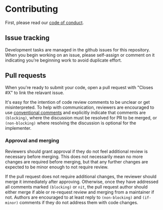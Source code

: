 # Contributing

First, please read our [code of conduct](https://github.com/seattle-uat/universal-application-tool/blob/main/code_of_conduct.md).

## Issue tracking

Development tasks are managed in the github issues for this repository. When you begin working on an issue, please self-assign or comment on it indicating you're beginning work to avoid duplicate effort.

## Pull requests

When you're ready to submit your code, open a pull request with "Closes #X" to link the relavant issue.

It's easy for the intention of code review comments to be unclear or get misinterpreted. To help with communication, reviewers are encouraged to use [conventional comments](https://conventionalcomments.org/) and explicitly indicate that comments are `(blocking)`, where the discussion must be resolved for PR to be merged, or `(non-blocking)` where resolving the discussion is optional for the implementer.

### Approval and merging

Reviewers should grant approval if they do not feel additional review is necessary before merging. This does not necessarily mean no more changes are required before merging, but that any further changes are expected to be minor enough to not require review.

If the pull request does not require additional changes, the reviewer should merge it immediately after approving. Otherwise, once they have addressed all comments marked `(blocking)` or `nit`, the pull request author should either merge if able or re-request review and merging from a maintainer if not. Authors are encouraged to at least reply to `(non-blocking)` and `(if-minor)` comments if they do not address them with code changes.